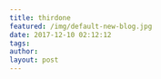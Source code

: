 ```yaml
---
title: thirdone
featured: /img/default-new-blog.jpg
date: 2017-12-10 02:12:12
tags:
author:
layout: post
---
```

